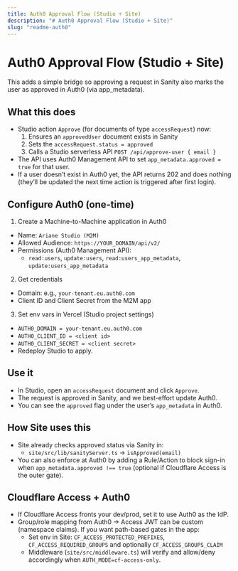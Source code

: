 ```yaml
---
title: Auth0 Approval Flow (Studio + Site)
description: "# Auth0 Approval Flow (Studio + Site)"
slug: "readme-auth0"
---
```










# Auth0 Approval Flow (Studio + Site)

This adds a simple bridge so approving a request in Sanity also marks the user as approved in Auth0 (via app_metadata).

## What this does

- Studio action `Approve` (for documents of type `accessRequest`) now:
  1. Ensures an `approvedUser` document exists in Sanity
  2. Sets the `accessRequest.status = approved`
  3. Calls a Studio serverless API `POST /api/approve-user { email }`
- The API uses Auth0 Management API to set `app_metadata.approved = true` for that user.
- If a user doesn’t exist in Auth0 yet, the API returns 202 and does nothing (they’ll be updated the next time action is triggered after first login).

## Configure Auth0 (one-time)

1. Create a Machine-to-Machine application in Auth0

- Name: `Ariane Studio (M2M)`
- Allowed Audience: `https://YOUR_DOMAIN/api/v2/`
- Permissions (Auth0 Management API):
  - `read:users`, `update:users`, `read:users_app_metadata`, `update:users_app_metadata`

2. Get credentials

- Domain: e.g., `your-tenant.eu.auth0.com`
- Client ID and Client Secret from the M2M app

3. Set env vars in Vercel (Studio project settings)

- `AUTH0_DOMAIN = your-tenant.eu.auth0.com`
- `AUTH0_CLIENT_ID = <client id>`
- `AUTH0_CLIENT_SECRET = <client secret>`
- Redeploy Studio to apply.

## Use it

- In Studio, open an `accessRequest` document and click `Approve`.
- The request is approved in Sanity, and we best-effort update Auth0.
- You can see the `approved` flag under the user’s `app_metadata` in Auth0.

## How Site uses this

- Site already checks approved status via Sanity in:
  - `site/src/lib/sanityServer.ts` → `isApproved(email)`
- You can also enforce at Auth0 by adding a Rule/Action to block sign-in when `app_metadata.approved !== true` (optional if Cloudflare Access is the outer gate).

## Cloudflare Access + Auth0

- If Cloudflare Access fronts your dev/prod, set it to use Auth0 as the IdP.
- Group/role mapping from Auth0 → Access JWT can be custom (namespace claims). If you want path-based gates in the app:
  - Set env in Site: `CF_ACCESS_PROTECTED_PREFIXES`, `CF_ACCESS_REQUIRED_GROUPS` and optionally `CF_ACCESS_GROUPS_CLAIM`
  - Middleware (`site/src/middleware.ts`) will verify and allow/deny accordingly when `AUTH_MODE=cf-access-only`.
